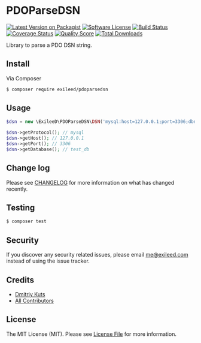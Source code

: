 # PDOParseDSN

[![Latest Version on Packagist][ico-version]][link-packagist]
[![Software License][ico-license]](LICENSE.md)
[![Build Status][ico-travis]][link-travis]
[![Coverage Status][ico-scrutinizer]][link-scrutinizer]
[![Quality Score][ico-code-quality]][link-code-quality]
[![Total Downloads][ico-downloads]][link-downloads]


Library to parse a PDO DSN string.


## Install

Via Composer

``` bash
$ composer require exileed/pdoparsedsn
```

## Usage

``` php
$dsn = new \ExileeD\PDOParseDSN\DSN('mysql:host=127.0.0.1;port=3306;dbname=test_db');

$dsn->getProtocol(); // mysql
$dsn->getHost(); // 127.0.0.1
$dsn->getPort(); // 3306
$dsn->getDatabase(); // test_db

```

## Change log

Please see [CHANGELOG](CHANGELOG.md) for more information on what has changed recently.

## Testing

``` bash
$ composer test
```

## Security

If you discover any security related issues, please email me@exileed.com instead of using the issue tracker.

## Credits

- [Dmitriy Kuts][link-author]
- [All Contributors][link-contributors]

## License

The MIT License (MIT). Please see [License File](LICENSE.md) for more information.

[ico-version]: https://img.shields.io/packagist/v/exileed/pdoparsedsn.svg?style=flat-square
[ico-license]: https://img.shields.io/badge/license-MIT-brightgreen.svg?style=flat-square
[ico-travis]: https://img.shields.io/travis/exileed/pdoparsedsn/master.svg?style=flat-square
[ico-scrutinizer]: https://img.shields.io/scrutinizer/coverage/g/exileed/pdoparsedsn.svg?style=flat-square
[ico-code-quality]: https://img.shields.io/scrutinizer/g/exileed/pdoparsedsn.svg?style=flat-square
[ico-downloads]: https://img.shields.io/packagist/dt/exileed/pdoparsedsn.svg?style=flat-square

[link-packagist]: https://packagist.org/packages/exileed/pdoparsedsn
[link-travis]: https://travis-ci.org/exileed/pdoparsedsn
[link-scrutinizer]: https://scrutinizer-ci.com/g/exileed/pdoparsedsn/code-structure
[link-code-quality]: https://scrutinizer-ci.com/g/exileed/pdoparsedsn
[link-downloads]: https://packagist.org/packages/exileed/pdoparsedsn
[link-author]: https://github.com/exileed
[link-contributors]: ../../contributors

